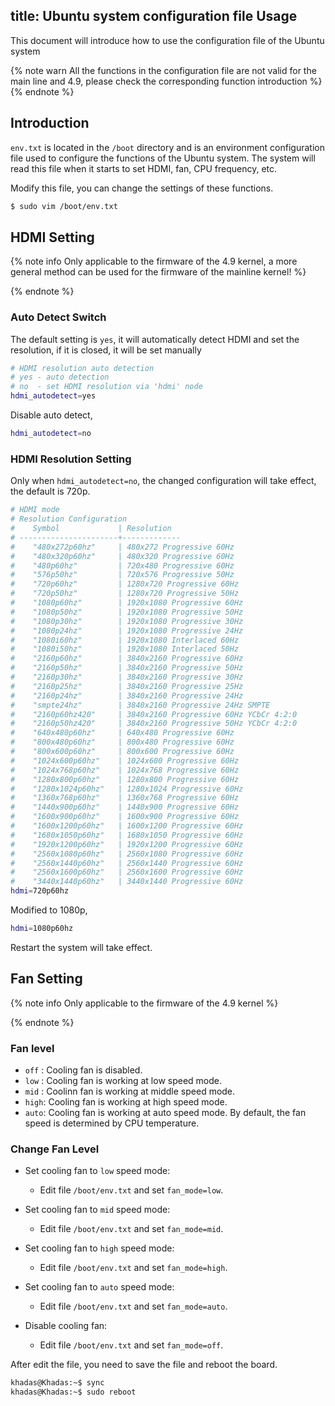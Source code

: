 title: Ubuntu system configuration file Usage
---

This document will introduce how to use the configuration file of the Ubuntu system

{% note warn All the functions in the configuration file are not valid for the main line and 4.9, please check the corresponding function introduction %}
{% endnote %}

## Introduction

`env.txt` is located in the `/boot` directory and is an environment configuration file used to configure the functions of the Ubuntu system.
The system will read this file when it starts to set HDMI, fan, CPU frequency, etc.

Modify this file, you can change the settings of these functions.

```sh
$ sudo vim /boot/env.txt
```

## HDMI Setting

{% note info Only applicable to the firmware of the 4.9 kernel, a more general method can be used for the firmware of the mainline kernel! %}

{% endnote %}

### Auto Detect Switch

The default setting is `yes`, it will automatically detect HDMI and set the resolution, if it is closed, it will be set manually

```sh
# HDMI resolution auto detection
# yes - auto detection
# no  - set HDMI resolution via 'hdmi' node
hdmi_autodetect=yes
```

Disable auto detect,

```sh
hdmi_autodetect=no
```

### HDMI Resolution Setting

Only when `hdmi_autodetect=no`, the changed configuration will take effect, the default is 720p.

```sh
# HDMI mode
# Resolution Configuration
#    Symbol             | Resolution
# ----------------------+-------------
#    "480x272p60hz"     | 480x272 Progressive 60Hz
#    "480x320p60hz"     | 480x320 Progressive 60Hz
#    "480p60hz"         | 720x480 Progressive 60Hz
#    "576p50hz"         | 720x576 Progressive 50Hz
#    "720p60hz"         | 1280x720 Progressive 60Hz
#    "720p50hz"         | 1280x720 Progressive 50Hz
#    "1080p60hz"        | 1920x1080 Progressive 60Hz
#    "1080p50hz"        | 1920x1080 Progressive 50Hz
#    "1080p30hz"        | 1920x1080 Progressive 30Hz
#    "1080p24hz"        | 1920x1080 Progressive 24Hz
#    "1080i60hz"        | 1920x1080 Interlaced 60Hz
#    "1080i50hz"        | 1920x1080 Interlaced 50Hz
#    "2160p60hz"        | 3840x2160 Progressive 60Hz
#    "2160p50hz"        | 3840x2160 Progressive 50Hz
#    "2160p30hz"        | 3840x2160 Progressive 30Hz
#    "2160p25hz"        | 3840x2160 Progressive 25Hz
#    "2160p24hz"        | 3840x2160 Progressive 24Hz
#    "smpte24hz"        | 3840x2160 Progressive 24Hz SMPTE
#    "2160p60hz420"     | 3840x2160 Progressive 60Hz YCbCr 4:2:0
#    "2160p50hz420"     | 3840x2160 Progressive 50Hz YCbCr 4:2:0
#    "640x480p60hz"     | 640x480 Progressive 60Hz
#    "800x480p60hz"     | 800x480 Progressive 60Hz
#    "800x600p60hz"     | 800x600 Progressive 60Hz
#    "1024x600p60hz"    | 1024x600 Progressive 60Hz
#    "1024x768p60hz"    | 1024x768 Progressive 60Hz
#    "1280x800p60hz"    | 1280x800 Progressive 60Hz
#    "1280x1024p60hz"   | 1280x1024 Progressive 60Hz
#    "1360x768p60hz"    | 1360x768 Progressive 60Hz
#    "1440x900p60hz"    | 1440x900 Progressive 60Hz
#    "1600x900p60hz"    | 1600x900 Progressive 60Hz
#    "1600x1200p60hz"   | 1600x1200 Progressive 60Hz
#    "1680x1050p60hz"   | 1680x1050 Progressive 60Hz
#    "1920x1200p60hz"   | 1920x1200 Progressive 60Hz
#    "2560x1080p60hz"   | 2560x1080 Progressive 60Hz
#    "2560x1440p60hz"   | 2560x1440 Progressive 60Hz
#    "2560x1600p60hz"   | 2560x1600 Progressive 60Hz
#    "3440x1440p60hz"   | 3440x1440 Progressive 60Hz
hdmi=720p60hz
```

Modified to 1080p,

```sh
hdmi=1080p60hz
```

Restart the system will take effect.


## Fan Setting

{% note info Only applicable to the firmware of the 4.9 kernel %}

{% endnote %}

### Fan level

* `off` : Cooling fan is disabled.
* `low` : Cooling fan is working at low speed mode.
* `mid` : Coolinn fan is working at middle speed mode.
* `high`: Cooling fan is working at high speed mode.
* `auto`: Cooling fan is working at auto speed mode. By default, the fan speed is determined by CPU temperature.

### Change Fan Level

* Set cooling fan to `low` speed mode:

  * Edit file `/boot/env.txt` and set `fan_mode=low`.

* Set cooling fan to `mid` speed mode:

  * Edit file `/boot/env.txt` and set `fan_mode=mid`.

* Set cooling fan to `high` speed mode:

  * Edit file `/boot/env.txt` and set `fan_mode=high`.

* Set cooling fan to `auto` speed mode:

  * Edit file `/boot/env.txt` and set `fan_mode=auto`.

* Disable cooling fan:

  * Edit file `/boot/env.txt` and set `fan_mode=off`.

After edit the file, you need to save the file and reboot the board.

```bash
khadas@Khadas:~$ sync
khadas@Khadas:~$ sudo reboot
```


